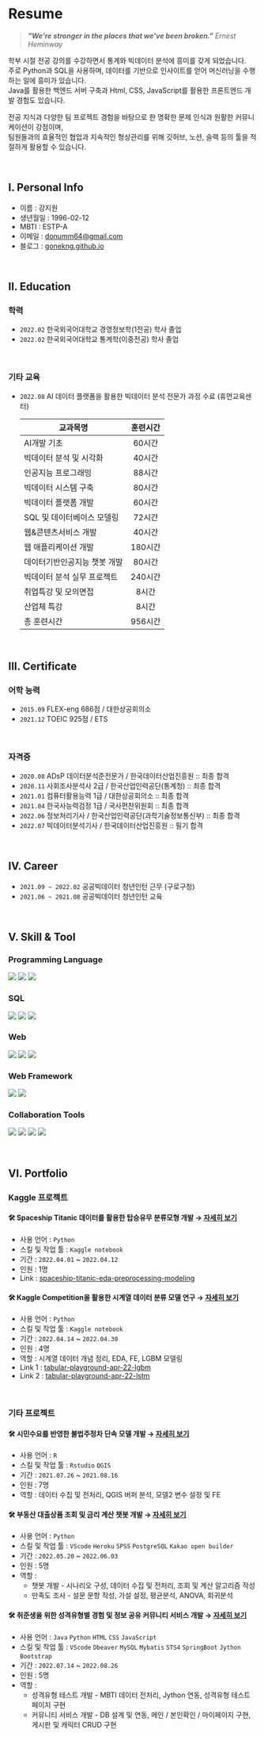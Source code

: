# Resume

> ***"We're stronger in the places that we've been broken."***
> *Ernest Heminway*

학부 시절 전공 강의를 수강하면서 통계와 빅데이터 분석에 흥미를 갖게 되었습니다.  
주로 Python과 SQL을 사용하며, 데이터를 기반으로 인사이트를 얻어 머신러닝을 수행하는 일에 흥미가 있습니다.  
Java를 활용한 백엔드 서버 구축과 Html, CSS, JavaScript를 활용한 프론트엔드 개발 경험도 있습니다.  

전공 지식과 다양한 팀 프로젝트 경험을 바탕으로 한 명확한 문제 인식과 원활한 커뮤니케이션이 강점이며,  
팀원들과의 효율적인 협업과 지속적인 형상관리를 위해 깃허브, 노션, 슬랙 등의 툴을 적절하게 활용할 수 있습니다.  

<br>

## I. Personal Info

- 이름 : 강지원
- 생년월일 : 1996-02-12
- MBTI : ESTP-A
- 이메일 : donumm64@gmail.com
- 블로그 : [gonekng.github.io](http://gonekng.github.io)

<br>

## II. Education

### 학력
  - `2022.02` 한국외국어대학교 경영정보학(1전공) 학사 졸업
  - `2022.02` 한국외국어대학교 통계학(이중전공) 학사 졸업
<br>

### 기타 교육
  - `2022.08` AI 데이터 플랫폼을 활용한 빅데이터 분석 전문가 과정 수료 (휴먼교육센터)

    | 교과목명 | 훈련시간 |
    | --- | :---: |
    | AI개발 기초 | 60시간 |
    | 빅데이터 분석 및 시각화 | 40시간 |
    | 인공지능 프로그래밍 | 88시간 |
    | 빅데이터 시스템 구축 | 80시간 |
    | 빅데이터 플랫폼 개발 | 60시간 |
    | SQL 및 데이터베이스 모델링 | 72시간 |
    | 웹&콘텐츠서비스 개발 | 40시간 |
    | 웹 애플리케이션 개발 | 180시간 |
    | 데이터기반인공지능 챗봇 개발 | 80시간 |
    | 빅데이터 분석 실무 프로젝트 | 240시간 |
    | 취업특강 및 모의면접 | 8시간 |
    | 산업체 특강 | 8시간 |
    | 총 훈련시간 | 956시간 |

<br>

## III. Certificate

### 어학 능력
  - `2015.09` FLEX-eng 686점 / 대한상공회의소
  - `2021.12` TOEIC 925점 / ETS
<br>

### 자격증
  - `2020.08` ADsP 데이터분석준전문가 / 한국데이터산업진흥원 :: 최종 합격
  - `2020.11` 사회조사분석사 2급 / 한국산업인력공단(통계청) :: 최종 합격
  - `2021.01` 컴퓨터활용능력 1급 / 대한상공회의소 :: 최종 합격
  - `2021.04` 한국사능력검정 1급 / 국사편찬위원회 :: 최종 합격
  - `2022.06` 정보처리기사 / 한국산업인력공단(과학기술정보통신부) :: 최종 합격
  - `2022.07` 빅데이터분석기사 / 한국데이터산업진흥원 :: 필기 합격

<br>

## IV.  Career

- `2021.09 ~ 2022.02` 공공빅데이터 청년인턴 근무 (구로구청)
- `2021.06 ~ 2021.08` 공공빅데이터 청년인턴 교육

<br>

## V.  Skill & Tool

<div>
  
  ### Programming Language
  <img src="https://img.shields.io/badge/Python-3766AB?style=flat-square&logo=Python&logoColor=white"/></a>
  <img src="https://img.shields.io/badge/R-276DC3?style=flat-square&logo=R&logoColor=white"/></a>
  <img src="https://img.shields.io/badge/Java-007396?style=flat-square&logo=OpenJDK&logoColor=white"/></a>
  
  ### SQL
  <img src="https://img.shields.io/badge/Oracle-F80000?style=flat-square&logo=Oracle&logoColor=white"/></a>
  <img src="https://img.shields.io/badge/MySQL-4479A1?style=flat-square&logo=MySQL&logoColor=white"/></a>
  <img src="https://img.shields.io/badge/PostgreSQL-4169E1?style=flat-square&logo=PostgreSQL&logoColor=white"/></a>
  
  ### Web
  <img src="https://img.shields.io/badge/HTML-E34F26?style=flat-square&logo=HTML5&logoColor=white"/></a>
  <img src="https://img.shields.io/badge/CSS-1572B6?style=flat-square&logo=CSS3&logoColor=white"/></a>
  <img src="https://img.shields.io/badge/JavaScript-F9A03C?style=flat-square&logo=JavaScript&logoColor=white"/></a>
  
  ### Web Framework
  <img src="https://img.shields.io/badge/Spring-6DB33F?style=flat-square&logo=Spring&logoColor=white"/></a>
  <img src="https://img.shields.io/badge/SpringBoot-6DB33F?style=flat-square&logo=SpringBoot&logoColor=white"/></a>
  
  ### Collaboration Tools
  <img src="https://img.shields.io/badge/Git-F05032?style=flat-square&logo=Git&logoColor=white"/></a>
  <img src="https://img.shields.io/badge/GitHub-181717?style=flat-square&logo=GitHub&logoColor=white"/></a>
  <img src="https://img.shields.io/badge/Slack-4A154B?style=flat-square&logo=Slack&logoColor=white"/></a>
  <img src="https://img.shields.io/badge/Notion-000000?style=flat-square&logo=Notion&logoColor=white"/></a>

</div>

<br>

## VI. Portfolio

### Kaggle 프로젝트
#### 🛠 Spaceship Titanic 데이터를 활용한 탑승유무 분류모형 개발 → [자세히 보기](https://github.com/gonekng/Project/tree/main/Kaggle_Competition/Spaceship_Titanic)
  - 사용 언어 : `Python`  
  - 스킬 및 작업 툴 : `Kaggle notebook`  
  - 기간 : `2022.04.01` ~ `2022.04.12`  
  - 인원 : 1명  
  - Link : [spaceship-titanic-eda-preprocessing-modeling](https://www.kaggle.com/code/jiwonkng/spaceship-titanic-eda-preprocessing-modeling)  

#### 🛠 Kaggle Competition을 활용한 시계열 데이터 분류 모델 연구 → [자세히 보기](https://github.com/gonekng/Project/tree/main/Kaggle_Competition/TPS_Apr22)
  - 사용 언어 : `Python`  
  - 스킬 및 작업 툴 : `Kaggle notebook`  
  - 기간 : `2022.04.14` ~ `2022.04.30`  
  - 인원 : 4명  
  - 역할 : 시계열 데이터 개념 정리, EDA, FE, LGBM 모델링  
  - Link 1 : [tabular-playground-apr-22-lgbm](https://www.kaggle.com/code/jiwonkng/tabular-playground-apr-22)  
  - Link 2 : [tabular-playground-apr-22-lstm](https://www.kaggle.com/code/taehyeon0915/tabular-playground-apr-22-lstm)  

<br>

### 기타 프로젝트
#### 🛠 시민수요를 반영한 불법주정차 단속 모델 개발 → [자세히 보기](https://github.com/gonekng/Project/tree/main/Illegal_parking)
  - 사용 언어 : `R`  
  - 스킬 및 작업 툴 : `Rstudio` `QGIS`  
  - 기간 : `2021.07.26` ~ `2021.08.16`  
  - 인원 : 7명  
  - 역할 : 데이터 수집 및 전처리, QGIS 버퍼 분석, 모델2 변수 설정 및 FE  
  
#### 🛠 부동산 대출상품 조회 및 금리 계산 챗봇 개발 → [자세히 보기](https://github.com/gonekng/Project/tree/main/Estate_chatbot)
  - 사용 언어 : `Python`  
  - 스킬 및 작업 툴 : `VScode` `Heroku` `SPSS` `PostgreSQL` `Kakao open builder`  
  - 기간 : `2022.05.20` ~ `2022.06.03`  
  - 인원 : 5명  
  - 역할 :  
    - 챗봇 개발 - 시나리오 구성, 데이터 수집 및 전처리, 조회 및 계산 알고리즘 작성  
    - 만족도 조사 - 설문 문항 작성, 가설 설정, 평균분석, ANOVA, 회귀분석  
  
#### 🛠 취준생을 위한 성격유형별 경험 및 정보 공유 커뮤니티 서비스 개발 → [자세히 보기](https://github.com/gonekng/Project/tree/main/Mbti_community)
  - 사용 언어 : `Java` `Python` `HTML` `CSS` `JavaScript`  
  - 스킬 및 작업 툴 : `VScode` `Dbeaver` `MySQL` `Mybatis` `STS4` `SpringBoot` `Jython` `Bootstrap`  
  - 기간 : `2022.07.14` ~ `2022.08.26`  
  - 인원 : 5명  
  - 역할 :  
    - 성격유형 테스트 개발 - MBTI 데이터 전처리, Jython 연동, 성격유형 테스트 페이지 구현  
    - 커뮤니티 서비스 개발 - DB 설계 및 연동, 메인 / 본인확인 / 마이페이지 구현, 게시판 및 캐릭터 CRUD 구현  